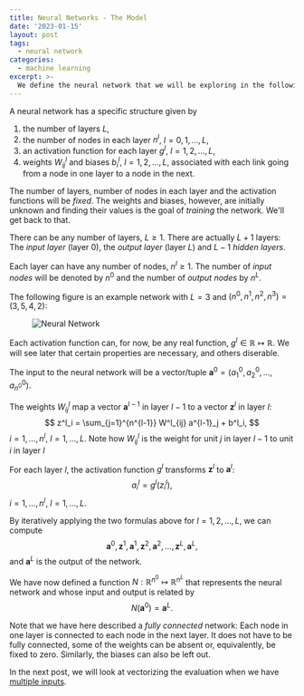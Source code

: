 ```yaml
---
title: Neural Networks - The Model
date: '2023-01-15'
layout: post
tags:
  - neural network
categories:
  - machine learning
excerpt: >-
  We define the neural network that we will be exploring in the following posts.
---
```

A neural network has a specific structure given by
1. the number of layers $L$,
2. the number of nodes in each layer $n^l$, $l=0,1,\ldots,L$,
3. an activation function for each layer $g^l$, $l=1,2,\ldots,L$,
4. weights $W^l_{ij}$ and biases $b^l_i$, $l=1,2,\ldots,L$, associated with each link going from a node in one layer to a node in the next.

The number of layers, number of nodes in each layer and the activation functions will be *fixed*.
The weights and biases, however, are initially unknown and finding their values is the goal of *training* the network.
We'll get back to that.

There can be any number of layers, $L \geq 1$.
There are actually $L+1$ layers: The *input layer* (layer 0), the *output layer* (layer $L$) and $L-1$ *hidden layers*.

Each layer can have any number of nodes, $n^l \geq 1$.
The number of *input nodes* will be denoted by $n^0$ and the number of *output nodes* by $n^L$.

The following figure is an example network with $L=3$ and $(n^0,n^1,n^2,n^3)=(3,5,4,2)$:

<figure>
  <img src="/media/nn/neural-network-vars.svg" class="img-responsive" alt="Neural Network">
</figure>

Each activation function can, for now, be any real function, $g^l \in \mathbb{R} \mapsto \mathbb{R}$.
We will see later that certain properties are necessary, and others diserable.

The input to the neural network will be a vector/tuple
$\textbf{a}^0 = (a^0_1, a^0_2, \ldots, a^0_{n^0})$.

The weights $W^l_{ij}$ map a vector $\textbf{a}^{l-1}$ in layer $l-1$ to a vector $\textbf{z}^l$ in layer $l$:
$$
z^l_i = \sum_{j=1}^{n^{l-1}} W^l_{ij} a^{l-1}_j + b^l_i,
$$
$i=1,\dots,n^l$, $l=1,\ldots,L$.
Note how $W^l_{ij}$ is the weight for unit $j$ in layer $l-1$ to unit $i$ in layer $l$

For each layer $l$, the activation function $g^l$ transforms $\textbf{z}^l$ to $\textbf{a}^l$:
$$
a^l_i = g^l(z^l_i),
$$
$i=1,\ldots,n^l$, $l=1,\ldots,L$.

By iteratively applying the two formulas above for $l=1,2,\ldots,L$, we can compute
$$
\textbf{a}^0, \textbf{z}^1, \textbf{a}^1, \textbf{z}^2, \textbf{a}^2, \ldots, \textbf{z}^L, \textbf{a}^L,
$$
and $\textbf{a}^L$ is the output of the network.

We have now defined a function $N: \mathbb{R}^{n^0} \mapsto \mathbb{R}^{n^L}$ that represents the
neural network and whose input and output is related by
$$
N(\textbf{a}^0) = \textbf{a}^L.
$$

Note that we have here described a *fully connected* network:
Each node in one layer is connected to each node in the next layer.
It does not have to be fully connected, some of the weights can be absent or, equivalently, be fixed to zero.
Similarly, the biases can also be left out.

In the next post, we will look at vectorizing the evaluation when we have
[multiple inputs](/blog/2023/01/neural-networks-03-multiple-inputs).
